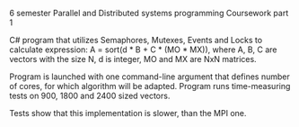 6 semester Parallel and Distributed systems programming Coursework part 1

C# program that utilizes Semaphores, Mutexes, Events and Locks to calculate expression:
A = sort(d * B + C * (MO * MX)),
where A, B, C are vectors with the size N, d is integer, MO and MX are NxN matrices.

Program is launched with one command-line argument that defines number of cores, for which algorithm will be adapted.
Program runs time-measuring tests on 900, 1800 and 2400 sized vectors.

Tests show that this implementation is slower, than the MPI one. 
